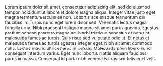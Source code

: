 Lorem ipsum dolor sit amet, consectetur adipiscing elit, sed do eiusmod tempor incididunt ut labore et dolore magna aliqua. Integer vitae justo eget magna fermentum iaculis eu non. Lobortis scelerisque fermentum dui faucibus in. Turpis nunc eget lorem dolor sed. Venenatis lectus magna fringilla urna. Nibh praesent tristique magna sit amet purus gravida. Egestas pretium aenean pharetra magna ac. Morbi tristique senectus et netus et malesuada fames ac turpis. Quis risus sed vulputate odio ut. Et netus et malesuada fames ac turpis egestas integer eget. Nibh sit amet commodo nulla. Lectus mauris ultrices eros in cursus. Malesuada proin libero nunc consequat interdum varius. Eget nunc lobortis mattis aliquam faucibus purus in massa. Consequat id porta nibh venenatis cras sed felis eget velit.

